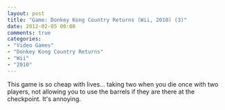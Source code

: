 ```yaml
---
layout: post
title: "Game: Donkey Kong Country Returns (Wii, 2010) (3)"
date: 2012-02-05 00:00
comments: true
categories:
- "Video Games"
- "Donkey Kong Country Returns"
- "Wii"
- "2010"
---
```


This game is so cheap with lives... taking two when you die once
with two players, not allowing you to use the barrels if they are
there at the checkpoint. It's annoying.    
